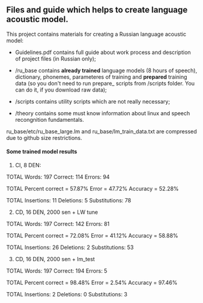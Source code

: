 ## Files and guide which helps to create language acoustic model.

This project contains materials for creating a Russian language acoustic model:

- Guidelines.pdf contains full guide about work process and description of project files (in Russian only);

- /ru_base contains **already trained** language models (8 hours of speech), dictionary, phonemes, parameteres of training and **prepared** training data (so you don't need to run prepare_ scripts from /scripts folder. You can do it, if you download raw data);

- /scripts contains utility scripts which are not really  necessary;

- /theory contains some must know information about linux and speech recongnition fundamentals.

ru_base/etc/ru_base_large.lm and ru_base/lm_train_data.txt are compressed due to github size restrictions.

#### Some trained model results
1) CI, 8 DEN: 

TOTAL Words: 197 Correct: 114 Errors: 94

TOTAL Percent correct = 57.87% Error = 47.72% Accuracy = 52.28%

TOTAL Insertions: 11 Deletions: 5 Substitutions: 78

2) CD, 16 DEN, 2000 sen + LW tune

TOTAL Words: 197 Correct: 142 Errors: 81

TOTAL Percent correct = 72.08% Error = 41.12% Accuracy = 58.88%

TOTAL Insertions: 26 Deletions: 2 Substitutions: 53

3) CD, 16 DEN, 2000 sen + lm_test

TOTAL Words: 197 Correct: 194 Errors: 5

TOTAL Percent correct = 98.48% Error = 2.54% Accuracy = 97.46%

TOTAL Insertions: 2 Deletions: 0 Substitutions: 3
